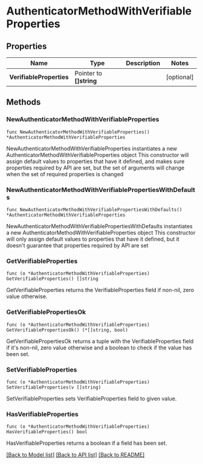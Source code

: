 # AuthenticatorMethodWithVerifiableProperties

## Properties

Name | Type | Description | Notes
------------ | ------------- | ------------- | -------------
**VerifiableProperties** | Pointer to **[]string** |  | [optional] 

## Methods

### NewAuthenticatorMethodWithVerifiableProperties

`func NewAuthenticatorMethodWithVerifiableProperties() *AuthenticatorMethodWithVerifiableProperties`

NewAuthenticatorMethodWithVerifiableProperties instantiates a new AuthenticatorMethodWithVerifiableProperties object
This constructor will assign default values to properties that have it defined,
and makes sure properties required by API are set, but the set of arguments
will change when the set of required properties is changed

### NewAuthenticatorMethodWithVerifiablePropertiesWithDefaults

`func NewAuthenticatorMethodWithVerifiablePropertiesWithDefaults() *AuthenticatorMethodWithVerifiableProperties`

NewAuthenticatorMethodWithVerifiablePropertiesWithDefaults instantiates a new AuthenticatorMethodWithVerifiableProperties object
This constructor will only assign default values to properties that have it defined,
but it doesn't guarantee that properties required by API are set

### GetVerifiableProperties

`func (o *AuthenticatorMethodWithVerifiableProperties) GetVerifiableProperties() []string`

GetVerifiableProperties returns the VerifiableProperties field if non-nil, zero value otherwise.

### GetVerifiablePropertiesOk

`func (o *AuthenticatorMethodWithVerifiableProperties) GetVerifiablePropertiesOk() (*[]string, bool)`

GetVerifiablePropertiesOk returns a tuple with the VerifiableProperties field if it's non-nil, zero value otherwise
and a boolean to check if the value has been set.

### SetVerifiableProperties

`func (o *AuthenticatorMethodWithVerifiableProperties) SetVerifiableProperties(v []string)`

SetVerifiableProperties sets VerifiableProperties field to given value.

### HasVerifiableProperties

`func (o *AuthenticatorMethodWithVerifiableProperties) HasVerifiableProperties() bool`

HasVerifiableProperties returns a boolean if a field has been set.


[[Back to Model list]](../README.md#documentation-for-models) [[Back to API list]](../README.md#documentation-for-api-endpoints) [[Back to README]](../README.md)


